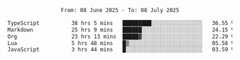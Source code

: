 <div align="center">
<p style="text-align: center;">
<!--START_SECTION:waka-->

```txt
From: 08 June 2025 - To: 08 July 2025

TypeScript          38 hrs 5 mins   █████████░░░░░░░░░░░░░░░░   36.55 %
Markdown            25 hrs 9 mins   ██████░░░░░░░░░░░░░░░░░░░   24.15 %
Org                 23 hrs 13 mins  █████▓░░░░░░░░░░░░░░░░░░░   22.29 %
Lua                 5 hrs 48 mins   █▒░░░░░░░░░░░░░░░░░░░░░░░   05.58 %
JavaScript          3 hrs 44 mins   █░░░░░░░░░░░░░░░░░░░░░░░░   03.59 %
```

<!--END_SECTION:waka-->
</p>
</div>
